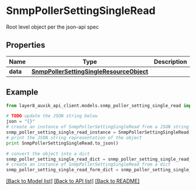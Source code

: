 # SnmpPollerSettingSingleRead

Root level object per the json-api spec

## Properties
Name | Type | Description | Notes
------------ | ------------- | ------------- | -------------
**data** | [**SnmpPollerSettingSingleResourceObject**](SnmpPollerSettingSingleResourceObject.md) |  | [optional] 

## Example

```python
from layer8_auvik_api_client.models.snmp_poller_setting_single_read import SnmpPollerSettingSingleRead

# TODO update the JSON string below
json = "{}"
# create an instance of SnmpPollerSettingSingleRead from a JSON string
snmp_poller_setting_single_read_instance = SnmpPollerSettingSingleRead.from_json(json)
# print the JSON string representation of the object
print SnmpPollerSettingSingleRead.to_json()

# convert the object into a dict
snmp_poller_setting_single_read_dict = snmp_poller_setting_single_read_instance.to_dict()
# create an instance of SnmpPollerSettingSingleRead from a dict
snmp_poller_setting_single_read_form_dict = snmp_poller_setting_single_read.from_dict(snmp_poller_setting_single_read_dict)
```
[[Back to Model list]](../README.md#documentation-for-models) [[Back to API list]](../README.md#documentation-for-api-endpoints) [[Back to README]](../README.md)


